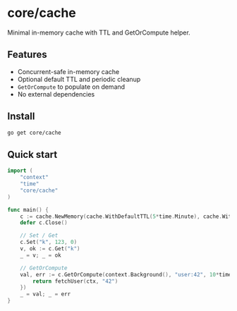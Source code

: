 # core/cache

Minimal in-memory cache with TTL and GetOrCompute helper.

## Features
- Concurrent-safe in-memory cache
- Optional default TTL and periodic cleanup
- `GetOrCompute` to populate on demand
- No external dependencies

## Install
```bash
go get core/cache
```

## Quick start
```go
import (
	"context"
	"time"
	"core/cache"
)

func main() {
	c := cache.NewMemory(cache.WithDefaultTTL(5*time.Minute), cache.WithCleanupInterval(time.Minute))
	defer c.Close()

	// Set / Get
	c.Set("k", 123, 0)
	v, ok := c.Get("k")
	_ = v; _ = ok

	// GetOrCompute
	val, err := c.GetOrCompute(context.Background(), "user:42", 10*time.Minute, func(ctx context.Context) (any, error) {
		return fetchUser(ctx, "42")
	})
	_ = val; _ = err
}
``` 